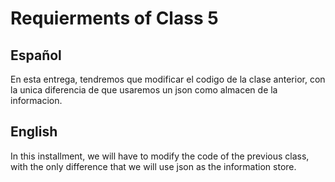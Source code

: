 # Requierments of Class 5

## Español
En esta entrega, tendremos que modificar el codigo de la clase anterior, con la unica diferencia de que usaremos un json como almacen de la informacion.

## English
In this installment, we will have to modify the code of the previous class, with the only difference that we will use json as the information store.
